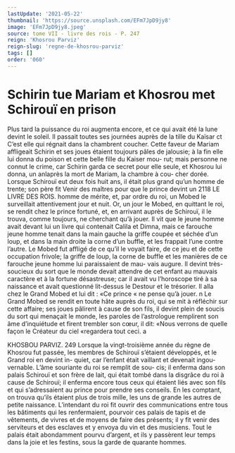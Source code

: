 ```yaml
---
lastUpdate: '2021-05-22'
thumbnail: 'https://source.unsplash.com/EFm7JpD9jy8'
image: 'EFm7JpD9jy8.jpeg'
source: tome VII - livre des rois - P. 247
reign: 'Khosrou Parviz'
reign-slug: 'regne-de-khosrou-parviz'
tags: []
order: '060'
---
```


# Schirin tue Mariam et Khosrou met Schirouï en prison

Plus tard la puissance du roi augmenta encore, et ce qui avait été la lune devint le soleil. Il passait toutes ses journées auprès de la tille du Kaïsar ct
C’est elle qui régnait dans la chambrent coucher.
Cette faveur de Mariam affligeait Schirin et ses joues
étaient toujours pâles de jalousie; à la fin elle lui
donna du poison et cette belle fille du Kaiser mou-
rut; mais personne ne connut le crime, car Schirin
garda ce secret pour elle seule, et Khosrou lui donna,
un anlaprès la mort de Mariam, la chambre à cou- cher dorée.
Lorsque Schirouï eut deux fois huit ans, il était plus grand qu’un homme de trente; son père fit Venir des maîtres pour que le prince devint un
2118 LE LIVRE DES ROIS.
homme de mérite, et, par ordre du roi, un Mobed
le surveillait attentivement jour et nuit. Or, un jour
le Mobed, en quittant le roi, se rendit chez le prince fortuné, et, en arrivant auprès de Schirouï, il
le trouva, comme toujours, ne cherchant qu’à jouer.
Il vit que le jeune homme avait devant lui un livre qui contenait Calila et Dimna, mais ce farouche jeune homme tenait dans la main gauche la griffe coupée et séchée d’un loup, et dans la main droite
la corne d’un buffle, et les frappait l’une contre
l’autre. Le Mobed fut affligé de ce qu’il le voyait
faire, de ce jeu et de cette occupation frivole; la griffe de loup, la corne de buffle et les manières de ce farouche jeune homme lui paraissaient de mau- vais augure. Il devint très-soucieux du sort que le monde devait attendre de cet enfant au mauvais caractère et à la fortune désastreuse; car il avait vu l’horoscope tiré à sa naissance et avait questionné lit-dessus le Destour et le trésorier.
Il alla chez le Grand Mobed et lui dit : «Ce prince « ne pense qu’à jouer. n Le Grand Mobed se rendit en toute hâte auprès du roi, qui se mit à réfléchir sur
cette affaire; ses joues pâlirent à cause de son fils, il devint plein de soucis du sort qui menaçait le monde, les paroles de l’astrologue remplirent son âme d’inquiétude et firent trembler son cœur, il dit:
«Nous verrons de quelle façon le Créateur du ciel «regardera tout ceci. a

KHOSBOU PARVIZ. 249 Lorsque la vingt-troisième année du règne de
Khosrou fut passée, les membres de Schirouï s’étaient développés, et le Grand roi en devint in-
quiet, car l’enfant était vaillant et devenait ingou- vernable. L’âme souriante du roi se remplit de sou- cis; il enferma dans son palais Schirouï et son frère de lait, qui était tombé dans la disgrâce du roi à cause de Schirouï; il enferma encore tous ceux qui étaient liés avec son fils et qui s’adressaient au
prince pour prendre ses conseils. En les comptant, on trouva qu’ils étaient plus de trois mille, les uns
de grande les autres de petite naissance. L’intendant
du roi fit ouvrir des communications entre tous les bâtiments qui les renfermaient, pourvoir ces palais de tapis et de vêtements, de vivres et de moyens de
faire des présents; il y fit venir des serviteurs et des
esclaves et y envoya du vin et des musiciens. Tout le palais était abondamment pourvu d’argent, et ils
y passèrent leur temps dans la joie et les festins, sous la garde de quarante hommes.
